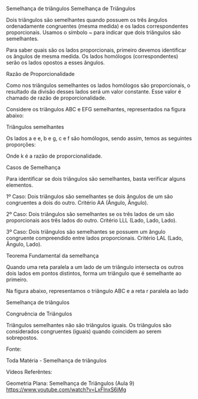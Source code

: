 Semelhança de triângulos
Semelhança de Triângulos

Dois triângulos são semelhantes quando possuem os três ângulos ordenadamente congruentes (mesma medida) e os lados correspondentes proporcionais. Usamos o símbolo ~ para indicar que dois triângulos são semelhantes.

Para saber quais são os lados proporcionais, primeiro devemos identificar os ângulos de mesma medida. Os lados homólogos (correspondentes) serão os lados opostos a esses ângulos.

Razão de Proporcionalidade

Como nos triângulos semelhantes os lados homólogos são proporcionais, o resultado da divisão desses lados será um valor constante. Esse valor é chamado de razão de proporcionalidade.

Considere os triângulos ABC e EFG semelhantes, representados na figura abaixo:

Triângulos semelhantes

Os lados a e e, b e g, c e f são homólogos, sendo assim, temos as seguintes proporções:



Onde k é a razão de proporcionalidade.

Casos de Semelhança

Para identificar se dois triângulos são semelhantes, basta verificar alguns elementos.

1º Caso: Dois triângulos são semelhantes se dois ângulos de um são congruentes a dois do outro. Critério AA (Ângulo, Ângulo).

2º Caso: Dois triângulos são semelhantes se os três lados de um são proporcionais aos três lados do outro. Critério LLL (Lado, Lado, Lado).

3º Caso: Dois triângulos são semelhantes se possuem um ângulo congruente compreendido entre lados proporcionais. Critério LAL (Lado, Ângulo, Lado).

Teorema Fundamental da semelhança

Quando uma reta paralela a um lado de um triângulo intersecta os outros dois lados em pontos distintos, forma um triângulo que é semelhante ao primeiro.

Na figura abaixo, representamos o triângulo ABC e a reta r paralela ao lado 

Semelhança de triângulos



Congruência de Triângulos

Triângulos semelhantes não são triângulos iguais. Os triângulos são considerados congruentes (iguais) quando coincidem ao serem sobrepostos.

Fonte:

Toda Matéria - Semelhança de triângulos

Vídeos Referêntes:

Geometria Plana: Semelhança de Triângulos (Aula 9)
https://www.youtube.com/watch?v=LxFlnxS6iMg

